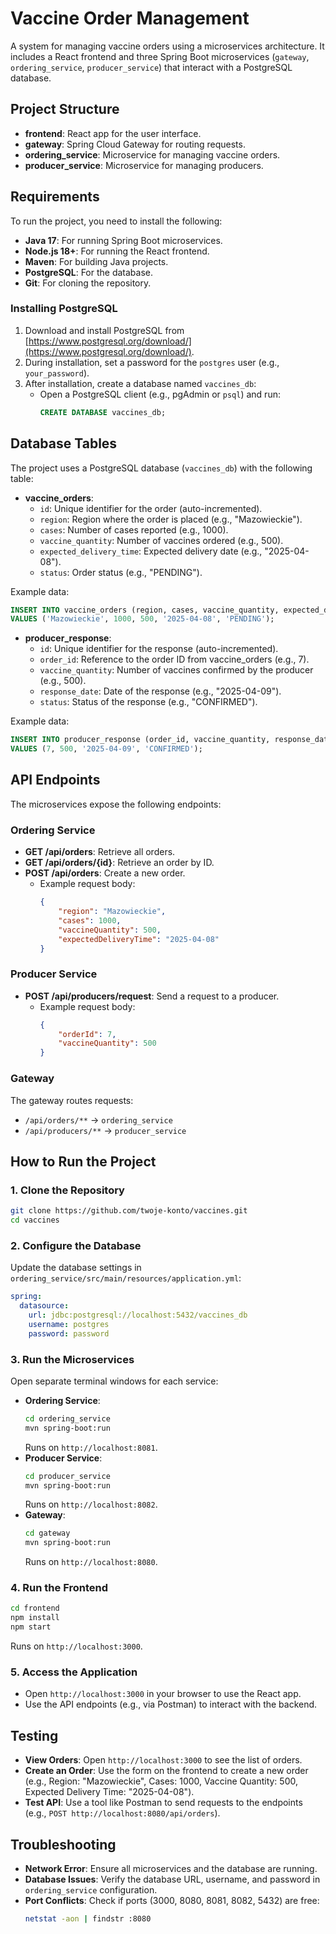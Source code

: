 # Vaccine Order Management

A system for managing vaccine orders using a microservices architecture. It includes a React frontend and three Spring Boot microservices (`gateway`, `ordering_service`, `producer_service`) that interact with a PostgreSQL database.

## Project Structure

- **frontend**: React app for the user interface.
- **gateway**: Spring Cloud Gateway for routing requests.
- **ordering\_service**: Microservice for managing vaccine orders.
- **producer\_service**: Microservice for managing producers.

## Requirements

To run the project, you need to install the following:

- **Java 17**: For running Spring Boot microservices.
- **Node.js 18+**: For running the React frontend.
- **Maven**: For building Java projects.
- **PostgreSQL**: For the database.
- **Git**: For cloning the repository.

### Installing PostgreSQL

1. Download and install PostgreSQL from [https://www.postgresql.org/download/](https://www.postgresql.org/download/).
2. During installation, set a password for the `postgres` user (e.g., `your_password`).
3. After installation, create a database named `vaccines_db`:
    - Open a PostgreSQL client (e.g., pgAdmin or `psql`) and run:
      ```sql
      CREATE DATABASE vaccines_db;
      ```

## Database Tables

The project uses a PostgreSQL database (`vaccines_db`) with the following table:

- **vaccine\_orders**:
    - `id`: Unique identifier for the order (auto-incremented).
    - `region`: Region where the order is placed (e.g., "Mazowieckie").
    - `cases`: Number of cases reported (e.g., 1000).
    - `vaccine_quantity`: Number of vaccines ordered (e.g., 500).
    - `expected_delivery_time`: Expected delivery date (e.g., "2025-04-08").
    - `status`: Order status (e.g., "PENDING").

Example data:

```sql
INSERT INTO vaccine_orders (region, cases, vaccine_quantity, expected_delivery_time, status)
VALUES ('Mazowieckie', 1000, 500, '2025-04-08', 'PENDING');
```

- **producer\_response**:
    - `id`: Unique identifier for the response (auto-incremented).
    - `order_id`: Reference to the order ID from vaccine_orders (e.g., 7).
    - `vaccine_quantity`: Number of vaccines confirmed by the producer (e.g., 500).
    - `response_date`: Date of the response (e.g., "2025-04-09").
    - `status`: Status of the response (e.g., "CONFIRMED").

Example data:

```sql
INSERT INTO producer_response (order_id, vaccine_quantity, response_date, status)
VALUES (7, 500, '2025-04-09', 'CONFIRMED');
```

## API Endpoints

The microservices expose the following endpoints:

### Ordering Service

- **GET /api/orders**: Retrieve all orders.
- **GET /api/orders/{id}**: Retrieve an order by ID.
- **POST /api/orders**: Create a new order.
    - Example request body:
      ```json
      {
          "region": "Mazowieckie",
          "cases": 1000,
          "vaccineQuantity": 500,
          "expectedDeliveryTime": "2025-04-08"
      }
      ```

### Producer Service

- **POST /api/producers/request**: Send a request to a producer.
    - Example request body:
      ```json
      {
          "orderId": 7,
          "vaccineQuantity": 500
      }
      ```

### Gateway

The gateway routes requests:

- `/api/orders/**` → `ordering_service`
- `/api/producers/**` → `producer_service`

## How to Run the Project

### 1. Clone the Repository

```bash
git clone https://github.com/twoje-konto/vaccines.git
cd vaccines
```

### 2. Configure the Database

Update the database settings in `ordering_service/src/main/resources/application.yml`:

```yaml
spring:
  datasource:
    url: jdbc:postgresql://localhost:5432/vaccines_db
    username: postgres
    password: password
```

### 3. Run the Microservices

Open separate terminal windows for each service:

- **Ordering Service**:
  ```bash
  cd ordering_service
  mvn spring-boot:run
  ```
  Runs on `http://localhost:8081`.
- **Producer Service**:
  ```bash
  cd producer_service
  mvn spring-boot:run
  ```
  Runs on `http://localhost:8082`.
- **Gateway**:
  ```bash
  cd gateway
  mvn spring-boot:run
  ```
  Runs on `http://localhost:8080`.

### 4. Run the Frontend

```bash
cd frontend
npm install
npm start
```

Runs on `http://localhost:3000`.

### 5. Access the Application

- Open `http://localhost:3000` in your browser to use the React app.
- Use the API endpoints (e.g., via Postman) to interact with the backend.

## Testing

- **View Orders**: Open `http://localhost:3000` to see the list of orders.
- **Create an Order**: Use the form on the frontend to create a new order (e.g., Region: "Mazowieckie", Cases: 1000, Vaccine Quantity: 500, Expected Delivery Time: "2025-04-08").
- **Test API**: Use a tool like Postman to send requests to the endpoints (e.g., `POST http://localhost:8080/api/orders`).

## Troubleshooting

- **Network Error**: Ensure all microservices and the database are running.
- **Database Issues**: Verify the database URL, username, and password in `ordering_service` configuration.
- **Port Conflicts**: Check if ports (3000, 8080, 8081, 8082, 5432) are free:
  ```bash
  netstat -aon | findstr :8080
  ```

